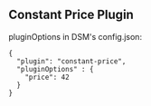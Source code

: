 ## Constant Price Plugin

pluginOptions in DSM's config.json:
```
{
  "plugin": "constant-price",
  "pluginOptions" : {
    "price": 42
  }
}
```
